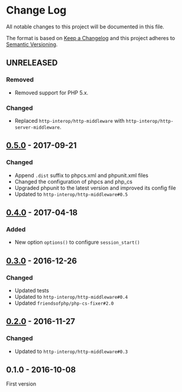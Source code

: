 # Change Log
All notable changes to this project will be documented in this file.

The format is based on [Keep a Changelog](http://keepachangelog.com/) 
and this project adheres to [Semantic Versioning](http://semver.org/).

## UNRELEASED

### Removed

* Removed support for PHP 5.x.

### Changed

* Replaced `http-interop/http-middleware` with  `http-interop/http-server-middleware`.

## [0.5.0] - 2017-09-21

### Changed

* Append `.dist` suffix to phpcs.xml and phpunit.xml files
* Changed the configuration of phpcs and php_cs
* Upgraded phpunit to the latest version and improved its config file
* Updated to `http-interop/http-middleware#0.5`

## [0.4.0] - 2017-04-18

### Added

* New option `options()` to configure `session_start()`

## [0.3.0] - 2016-12-26

### Changed

* Updated tests
* Updated to `http-interop/http-middleware#0.4`
* Updated `friendsofphp/php-cs-fixer#2.0`

## [0.2.0] - 2016-11-27

### Changed

* Updated to `http-interop/http-middleware#0.3`

## 0.1.0 - 2016-10-08

First version

[0.5.0]: https://github.com/middlewares/php-session/compare/v0.4.0...v0.5.0
[0.4.0]: https://github.com/middlewares/php-session/compare/v0.3.0...v0.4.0
[0.3.0]: https://github.com/middlewares/php-session/compare/v0.2.0...v0.3.0
[0.2.0]: https://github.com/middlewares/php-session/compare/v0.1.0...v0.2.0
